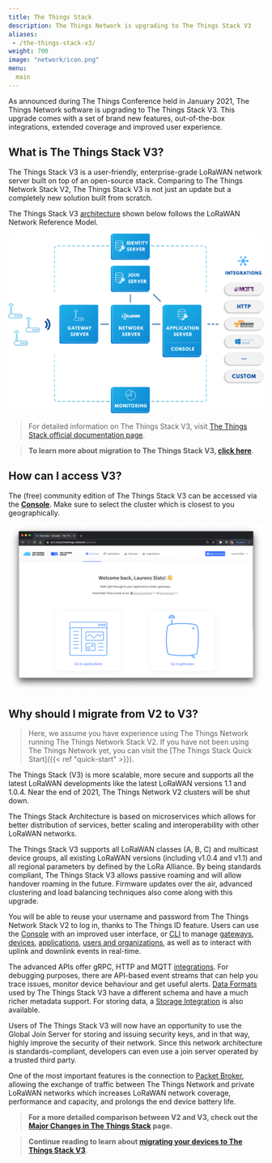 ```yaml
---
title: The Things Stack
description: The Things Network is upgrading to The Things Stack V3
aliases:
 - /the-things-stack-v3/
weight: 700
image: "network/icon.png"
menu:
  main
---
```


As announced during The Things Conference held in January 2021, The Things Network software is upgrading to The Things Stack V3. This upgrade comes with a set of brand new features, out-of-the-box integrations, extended coverage and improved user experience. 

## What is The Things Stack V3?

The Things Stack V3 is a user-friendly, enterprise-grade LoRaWAN network server built on top of an open-source stack. Comparing to The Things Network Stack V2, The Things Stack V3 is not just an update but a completely new solution built from scratch. 

The Things Stack V3 <a href="https://www.thethingsindustries.com/docs/reference/components/" target="_blank">architecture</a> shown below follows the LoRaWAN Network Reference Model. 

![Network Architecture](architecture.png)

> For detailed information on The Things Stack V3, visit <a href="https://www.thethingsindustries.com/docs/" target="_blank">The Things Stack official documentation page</a>.

> **To learn more about migration to The Things Stack V3, [click here](https://www.thethingsnetwork.org/docs/the-things-stack/migrate-to-v3.html)**.


## How can I access V3?

The (free) community edition of The Things Stack V3 can be accessed via the <a href="https://console.cloud.thethings.network/" target="_blank">**Console**</a>. Make sure to select the cluster which is closest to you geographically.

[![The Things Network Console](TTN-V3-console.png "The Things Network Console")](https://console.cloud.thethings.network/)

## Why should I migrate from V2 to V3?

> Here, we assume you have experience using The Things Network running The Things Network Stack V2. If you have not been using The Things Network yet, you can visit the [The Things Stack Quick Start]({{< ref "quick-start" >}}).

The Things Stack (V3) is more scalable, more secure and supports all the latest LoRaWAN developments like the latest LoRaWAN versions 1.1 and 1.0.4. Near the end of 2021, The Things Network V2 clusters will be shut down. 

The Things Stack Architecture is based on microservices which allows for better distribution of services, better scaling and interoperability with other LoRaWAN networks. 

The Things Stack V3 supports all LoRaWAN classes (A, B, C) and multicast device groups, all existing LoRaWAN versions (including v1.0.4 and v1.1) and all regional parameters by defined by the LoRa Alliance. By being standards compliant, The Things Stack V3 allows passive roaming and will allow handover roaming in the future. Firmware updates over the air, advanced clustering and load balancing techniques also come along with this upgrade.

You will be able to reuse your username and password from The Things Network Stack V2 to log in, thanks to The Things ID feature. Users can use the <a href="https://www.thethingsindustries.com/docs/getting-started/console/" target="_blank">Console</a> with an improved user interface, or <a href="https://www.thethingsindustries.com/docs/getting-started/cli/" target="_blank">CLI</a> to manage <a href="https://www.thethingsindustries.com/docs/gateways/" target="_blank">gateways</a>, <a href="https://www.thethingsindustries.com/docs/devices/" target="_blank">devices</a>, <a href="https://www.thethingsindustries.com/docs/integrations/adding-applications/" target="_blank">applications</a>, <a href="https://www.thethingsindustries.com/docs/getting-started/user-management/" target="_blank">users and organizations</a>, as well as to interact with uplink and downlink events in real-time. 

The advanced APIs offer gRPC, HTTP and MQTT <a href="https://www.thethingsindustries.com/docs/integrations/" target="_blank">integrations</a>. For debugging purposes, there are API-based event streams that can help you trace issues, monitor device behaviour and get useful alerts. <a href="https://www.thethingsindustries.com/docs/reference/data-formats/" target="_blank">Data Formats</a> used by The Things Stack V3 have a different schema and have a much richer metadata support. For storing data, a <a href="https://www.thethingsindustries.com/docs/integrations/storage/" target="_blank">Storage Integration</a> is also available.

Users of The Things Stack V3 will now have an opportunity to use the Global Join Server for storing and issuing security keys, and in that way, highly improve the security of their network. Since this network architecture is standards-compliant, developers can even use a join server operated by a trusted third party.

One of the most important features is the connection to <a href="https://www.thethingsindustries.com/docs/reference/peering/" target="_blank">Packet Broker</a>, allowing the exchange of traffic between The Things Network and private LoRaWAN networks which increases LoRaWAN network coverage, performance and capacity, and prolongs the end device battery life. 

> **For a more detailed comparison between V2 and V3, check out the <a href="https://www.thethingsindustries.com/docs/getting-started/migrating/major-changes/" target="_blank">Major Changes in The Things Stack</a> page.**

> **Continue reading to learn about [migrating your devices to The Things Stack V3](https://www.thethingsnetwork.org/docs/the-things-stack/migrate-to-v3.html)**.

